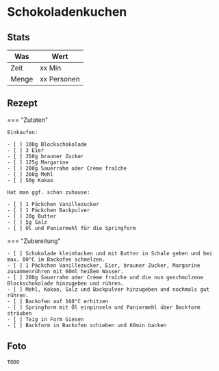 # Schokoladenkuchen

## Stats

| Was   | Wert        |
|-------|-------------|
| Zeit  | xx Min      |
| Menge | xx Personen |

## Rezept

=== "Zutaten"

    Einkaufen:

    - [ ] 100g Blockschokolade
    - [ ] 3 Eier
    - [ ] 350g brauner Zucker
    - [ ] 125g Margarine
    - [ ] 200g Sauerrahm oder Crème fraîche
    - [ ] 260g Mehl
    - [ ] 50g Kakao    

    Hat man ggf. schon zuhause:

    - [ ] 1 Päckchen Vanillezucker
    - [ ] 1 Päckchen Backpulver
    - [ ] 20g Butter
    - [ ] 5g Salz
    - [ ] Öl und Paniermehl für die Springform

=== "Zubereitung"

    - [ ] Schokolade kleinhacken und mit Butter in Schale geben und bei max. 80°C im Backofen schmelzen.
    - [ ] 1 Päckchen Vanillezucker, Eier, brauner Zucker, Margarine zusammenrühren mit 60ml heißem Wasser.
    - [ ] 200g Sauerrahm oder Crème fraîche und die nun geschmolzene Blockschokolade hinzugeben und rühren.
    - [ ] Mehl, Kakao, Salz und Backpulver hinzugeben und nochmals gut rühren.
    - [ ] Backofen auf 160°C erhitzen
    - [ ] Springform mit Öl einpinseln und Paniermehl über Backform sträuben
    - [ ] Teig in Form Giesen
    - [ ] Backform in Backofen schieben und 60min backen

## Foto

    TODO
